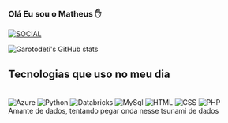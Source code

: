 ### Olá Eu sou o Matheus ✋

[![SOCIAL](https://img.shields.io/badge/Instagram-E4405F?style=for-the-badge&logo=instagram&logoColor=white)](https://www.instagram.com/garotodeti_/)

![Garotodeti's GitHub stats](https://github-readme-stats.vercel.app/api?username=garotodeti&show_icons=true&theme=radical)

## Tecnologias que uso no meu dia 

<div style="display: inline_block"><br/>

<img align="center" alt="Azure" src="https://img.shields.io/badge/Microsoft_Azure-0089D6?style=for-the-badge&logo=microsoft-azure&logoColor=white"/>
<img align="center" alt="Python" src="https://img.shields.io/badge/Python-3776AB?style=for-the-badge&logo=python&logoColor=whitee"/>
<img align="center" alt="Databricks" src="https://img.shields.io/badge/Databricks-FF3621?style=for-the-badge&logo=Databricks&logoColor=white"/>
<img align="center" alt="MySql" src="https://img.shields.io/badge/MySQL-00000F?style=for-the-badge&logo=mysql&logoColor=white"/>
<img align="center" alt="HTML" src="https://img.shields.io/badge/HTML-239120?style=for-the-badge&logo=html5&logoColor=white"/>
<img align="center" alt="CSS" src="https://img.shields.io/badge/CSS-239120?&style=for-the-badge&logo=css3&logoColor=white"/>
<img align="center" alt="PHP" src="https://img.shields.io/badge/PHP-777BB4?style=for-the-badge&logo=php&logoColor=white"/>


</div>
Amante de dados, tentando pegar onda nesse tsunami de dados




